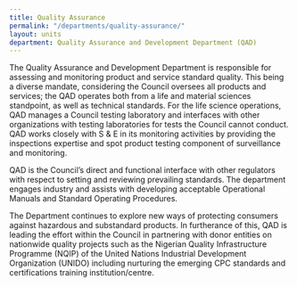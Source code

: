 ```yaml
---
title: Quality Assurance
permalink: "/departments/quality-assurance/"
layout: units
department: Quality Assurance and Development Department (QAD)
---
```


The Quality Assurance and Development Department is responsible for assessing and monitoring product and service standard quality. This being a diverse mandate, considering the Council oversees all products and services; the QAD operates both from a life and material sciences standpoint, as well as technical standards. For the life science operations, QAD manages a Council testing laboratory and interfaces with other organizations with testing laboratories for tests the Council cannot conduct. QAD works closely with S &amp; E in its monitoring activities by providing the inspections expertise and spot product testing component of surveillance and monitoring.

QAD is the Council’s direct and functional interface with other regulators with respect to setting and reviewing prevailing standards. The department engages industry and assists with developing acceptable Operational Manuals and Standard Operating Procedures.

The Department continues to explore new ways of protecting consumers against hazardous and substandard products. In furtherance of this, QAD is leading the effort within the Council in partnering with donor entities on nationwide quality projects such as the Nigerian Quality Infrastructure Programme (NQIP) of the United Nations Industrial Development Organization (UNIDO) including nurturing the emerging CPC standards and certifications training institution/centre.